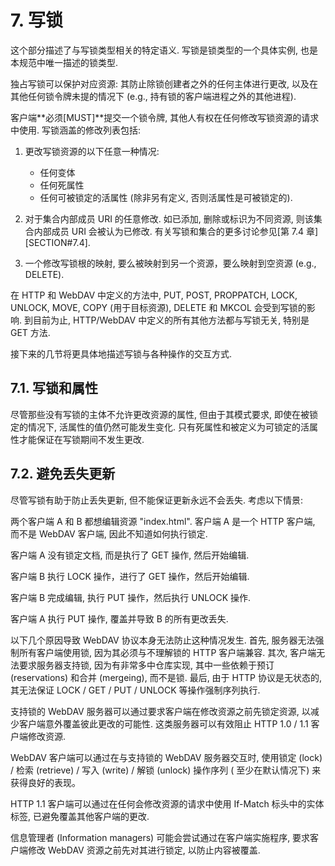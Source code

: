 # 7. 写锁

这个部分描述了与写锁类型相关的特定语义.
写锁是锁类型的一个具体实例, 也是本规范中唯一描述的锁类型.

独占写锁可以保护对应资源: 其防止除锁创建者之外的任何主体进行更改,
以及在其他任何锁令牌未提的情况下 (e.g., 持有锁的客户端进程之外的其他进程).

客户端**必须[MUST]**提交一个锁令牌, 其他人有权在任何修改写锁资源的请求中使用.
写锁涵盖的修改列表包括:

1. 更改写锁资源的以下任意一种情况:

   - 任何变体
   - 任何死属性
   - 任何可被锁定的活属性 (除非另有定义, 否则活属性是可被锁定的).

2. 对于集合内部成员 URI 的任意修改.
   如已添加, 删除或标识为不同资源, 则该集合内部成员 URI 会被认为已修改.
   有关写锁和集合的更多讨论参见[第 7.4 章][SECTION#7.4].

3. 一个修改写锁根的映射, 要么被映射到另一个资源，要么映射到空资源 (e.g., DELETE).

在 HTTP 和 WebDAV 中定义的方法中, PUT, POST, PROPPATCH, LOCK, UNLOCK, MOVE,
COPY (用于目标资源), DELETE 和 MKCOL 会受到写锁的影响.
到目前为止, HTTP/WebDAV 中定义的所有其他方法都与写锁无关, 特别是 GET 方法.

接下来的几节将更具体地描述写锁与各种操作的交互方式.

## 7.1. 写锁和属性

尽管那些没有写锁的主体不允许更改资源的属性, 但由于其模式要求, 即使在被锁定的情况下,
活属性的值仍然可能发生变化. 只有死属性和被定义为可锁定的活属性才能保证在写锁期间不发生更改.

## 7.2. 避免丢失更新

尽管写锁有助于防止丢失更新, 但不能保证更新永远不会丢失. 考虑以下情景:

两个客户端 A 和 B 都想编辑资源 "index.html". 客户端 A 是一个 HTTP 客户端,
而不是 WebDAV 客户端, 因此不知道如何执行锁定.

客户端 A 没有锁定文档, 而是执行了 GET 操作, 然后开始编辑.

客户端 B 执行 LOCK 操作，进行了 GET 操作，然后开始编辑.

客户端 B 完成编辑, 执行 PUT 操作，然后执行 UNLOCK 操作.

客户端 A 执行 PUT 操作, 覆盖并导致 B 的所有更改丢失.

以下几个原因导致 WebDAV 协议本身无法防止这种情况发生. 首先, 服务器无法强制所有客户端使用锁,
因为其必须与不理解锁的 HTTP 客户端兼容. 其次, 客户端无法要求服务器支持锁,
因为有非常多中仓库实现, 其中一些依赖于预订 (reservations) 和合并 (mergeing), 而不是锁.
最后, 由于 HTTP 协议是无状态的, 其无法保证 LOCK / GET / PUT / UNLOCK 等操作强制序列执行.

支持锁的 WebDAV 服务器可以通过要求客户端在修改资源之前先锁定资源,
以减少客户端意外覆盖彼此更改的可能性. 这类服务器可以有效阻止 HTTP 1.0 / 1.1 客户端修改资源.

WebDAV 客户端可以通过在与支持锁的 WebDAV 服务器交互时,
使用锁定 (lock) / 检索 (retrieve) / 写入 (write) / 解锁 (unlock) 操作序列 (
至少在默认情况下) 来获得良好的表现。

HTTP 1.1 客户端可以通过在任何会修改资源的请求中使用 If-Match 标头中的实体标签,
已避免覆盖其他客户端的更改.

信息管理者 (Information managers) 可能会尝试通过在客户端实施程序,
要求客户端修改 WebDAV 资源之前先对其进行锁定, 以防止内容被覆盖.
